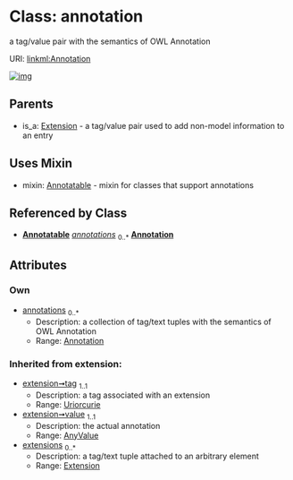 
# Class: annotation


a tag/value pair with the semantics of OWL Annotation

URI: [linkml:Annotation](https://w3id.org/linkml/Annotation)


[![img](https://yuml.me/diagram/nofunky;dir:TB/class/[Extension],[Annotation]<annotations%200..*-++[Annotation&#124;tag(pk)(i):uriorcurie],[Annotation]uses%20-.->[Annotatable],[Extension]^-[Annotation],[Annotatable],[AnyValue])](https://yuml.me/diagram/nofunky;dir:TB/class/[Extension],[Annotation]<annotations%200..*-++[Annotation&#124;tag(pk)(i):uriorcurie],[Annotation]uses%20-.->[Annotatable],[Extension]^-[Annotation],[Annotatable],[AnyValue])

## Parents

 *  is_a: [Extension](Extension.md) - a tag/value pair used to add non-model information to an entry

## Uses Mixin

 *  mixin: [Annotatable](Annotatable.md) - mixin for classes that support annotations

## Referenced by Class

 *  **[Annotatable](Annotatable.md)** *[annotations](annotations.md)*  <sub>0..\*</sub>  **[Annotation](Annotation.md)**

## Attributes


### Own

 * [annotations](annotations.md)  <sub>0..\*</sub>
     * Description: a collection of tag/text tuples with the semantics of OWL Annotation
     * Range: [Annotation](Annotation.md)

### Inherited from extension:

 * [extension➞tag](extension_tag.md)  <sub>1..1</sub>
     * Description: a tag associated with an extension
     * Range: [Uriorcurie](types/Uriorcurie.md)
 * [extension➞value](extension_value.md)  <sub>1..1</sub>
     * Description: the actual annotation
     * Range: [AnyValue](AnyValue.md)
 * [extensions](extensions.md)  <sub>0..\*</sub>
     * Description: a tag/text tuple attached to an arbitrary element
     * Range: [Extension](Extension.md)
